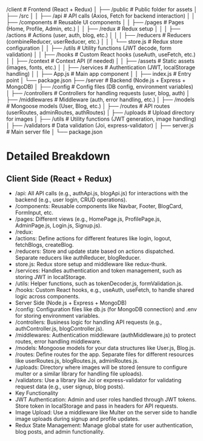 /client                  # Frontend (React + Redux)
│   ├── /public           # Public folder for assets
│   ├── /src
│   │   ├── /api          # API calls (Axios, Fetch for backend interaction)
│   │   ├── /components   # Reusable UI components
│   │   ├── /pages        # Pages (Home, Profile, Admin, etc.)
│   │   ├── /redux        # Redux setup
│   │   │   ├── /actions  # Actions (user, auth, blog, etc.)
│   │   │   ├── /reducers # Reducers (combineReducer, userReducer, etc.)
│   │   │   └── store.js  # Redux store configuration
│   │   ├── /utils        # Utility functions (JWT decode, form validation)
│   │   ├── /hooks        # Custom React hooks (useAuth, useFetch, etc.)
│   │   ├── /context      # Context API (if needed)
│   │   ├── /assets       # Static assets (images, fonts, etc.)
│   │   ├── /services     # Authentication (JWT, localStorage handling)
│   │   ├── App.js        # Main app component
│   │   ├── index.js      # Entry point
│   └── package.json
├── /server               # Backend (Node.js + Express + MongoDB)
│   ├── /config           # Config files (DB config, environment variables)
│   ├── /controllers      # Controllers for handling requests (user, blog, auth)
│   ├── /middlewares      # Middleware (auth, error handling, etc.)
│   ├── /models           # Mongoose models (User, Blog, etc.)
│   ├── /routes           # API routes (userRoutes, adminRoutes, authRoutes)
│   ├── /uploads          # Upload directory for images
│   ├── /utils            # Utility functions (JWT generation, image handling)
│   ├── /validators       # Data validation (Joi, express-validator)
│   ├── server.js         # Main server file
│   └── package.json


# Detailed Breakdown

## Client Side (React + Redux)

- /api: All API calls (e.g., authApi.js, blogApi.js) for interactions with the backend (e.g., user login, CRUD operations).
- /components: Reusable components like Navbar, Footer, BlogCard, FormInput, etc.
- /pages: Different views (e.g., HomePage.js, ProfilePage.js, AdminPage.js, Login.js, Signup.js).
- /redux:
- /actions: Define actions for different features like login, logout, fetchBlogs, createBlog.
- /reducers: Store and update state based on actions dispatched. Separate reducers like authReducer, blogReducer.
- store.js: Redux store setup and middleware like redux-thunk.
- /services: Handles authentication and token management, such as storing JWT in localStorage.
- /utils: Helper functions, such as tokenDecoder.js, formValidation.js.
- /hooks: Custom React hooks, e.g., useAuth, useFetch, to handle shared logic across components.
- Server Side (Node.js + Express + MongoDB)
- /config: Configuration files like db.js (for MongoDB connection) and .env for storing environment variables.
- /controllers: Business logic for handling API requests (e.g., authController.js, blogController.js).
- /middlewares: Authentication middleware (authMiddleware.js) to protect routes, error handling middleware.
- /models: Mongoose models for your data structures like User.js, Blog.js.
- /routes: Define routes for the app. Separate files for different resources like userRoutes.js, blogRoutes.js, adminRoutes.js.
- /uploads: Directory where images will be stored (ensure to configure multer or a similar library for handling file uploads).
- /validators: Use a library like Joi or express-validator for validating request data (e.g., user signup, blog posts).
- Key Functionality
- JWT Authentication: Admin and user roles handled through JWT tokens. Store token in localStorage and pass in headers for API requests.
- Image Upload: Use a middleware like Multer on the server side to handle image uploads during signup and profile updates.
- Redux State Management: Manage global state for user authentication, blog posts, and admin functionality.